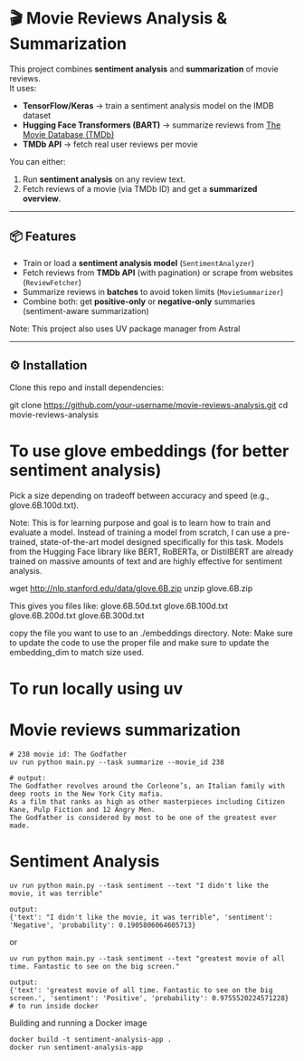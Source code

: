 
# 🎬 Movie Reviews Analysis & Summarization

This project combines **sentiment analysis** and **summarization** of movie reviews.  
It uses:

- **TensorFlow/Keras** → train a sentiment analysis model on the IMDB dataset  
- **Hugging Face Transformers (BART)** → summarize reviews from [The Movie Database (TMDb)](https://www.themoviedb.org/)  
- **TMDb API** → fetch real user reviews per movie  

You can either:
1. Run **sentiment analysis** on any review text.  
2. Fetch reviews of a movie (via TMDb ID) and get a **summarized overview**.  

---

## 📦 Features
- Train or load a **sentiment analysis model** (`SentimentAnalyzer`)  
- Fetch reviews from **TMDb API** (with pagination) or scrape from websites (`ReviewFetcher`)  
- Summarize reviews in **batches** to avoid token limits (`MovieSummarizer`)  
- Combine both: get **positive-only** or **negative-only** summaries (sentiment-aware summarization)  

Note: This project also uses UV package manager from Astral

---

## ⚙️ Installation

Clone this repo and install dependencies:


git clone https://github.com/your-username/movie-reviews-analysis.git
cd movie-reviews-analysis


# To use glove embeddings (for better sentiment analysis)
Pick a size depending on tradeoff between accuracy and speed (e.g., glove.6B.100d.txt).

Note: This is for learning purpose and goal is to learn how to train and evaluate a model. Instead of training a model from scratch, 
I can use a pre-trained, state-of-the-art model designed specifically for this task. Models from the Hugging Face library like BERT, RoBERTa,
or DistilBERT are already trained on massive amounts of text and are highly effective for sentiment analysis.

wget http://nlp.stanford.edu/data/glove.6B.zip
unzip glove.6B.zip

This gives you files like:
glove.6B.50d.txt
glove.6B.100d.txt
glove.6B.200d.txt
glove.6B.300d.txt

copy the file you want to use to an ./embeddings directory. 
Note: Make sure to update the code to use the proper file and make sure to update the embedding_dim to match size used.


#  To run locally using uv

# Movie reviews summarization
```
# 238 movie id: The Godfather
uv run python main.py --task summarize --movie_id 238

# output:
The Godfather revolves around the Corleone’s, an Italian family with deep roots in the New York City mafia.
As a film that ranks as high as other masterpieces including Citizen Kane, Pulp Fiction and 12 Angry Men.
The Godfather is considered by most to be one of the greatest ever made.
```
# Sentiment Analysis
```
uv run python main.py --task sentiment --text "I didn't like the movie, it was terrible"

output:
{'text': "I didn't like the movie, it was terrible", 'sentiment': 'Negative', 'probability': 0.1905806064605713}

```
or 
```
uv run python main.py --task sentiment --text "greatest movie of all time. Fantastic to see on the big screen."

output:
{'text': 'greatest movie of all time. Fantastic to see on the big screen.', 'sentiment': 'Positive', 'probability': 0.9755520224571228}
# to run inside docker
```


Building and running a Docker image
```
docker build -t sentiment-analysis-app .
docker run sentiment-analysis-app
```


